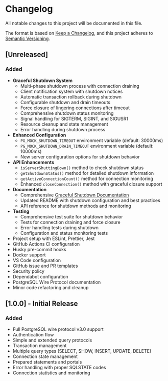# Changelog

All notable changes to this project will be documented in this file.

The format is based on [Keep a Changelog](https://keepachangelog.com/en/1.0.0/),
and this project adheres to [Semantic Versioning](https://semver.org/spec/v2.0.0.html).

## [Unreleased]

### Added

- **Graceful Shutdown System**
  - Multi-phase shutdown process with connection draining
  - Client notification system with shutdown notices
  - Automatic transaction rollback during shutdown
  - Configurable shutdown and drain timeouts
  - Force closure of lingering connections after timeout
  - Comprehensive shutdown status monitoring
  - Signal handling for SIGTERM, SIGINT, and SIGUSR1
  - Resource cleanup and state management
  - Error handling during shutdown process
- **Enhanced Configuration**
  - `PG_MOCK_SHUTDOWN_TIMEOUT` environment variable (default: 30000ms)
  - `PG_MOCK_SHUTDOWN_DRAIN_TIMEOUT` environment variable (default: 10000ms)
  - New server configuration options for shutdown behavior
- **API Enhancements**
  - `isServerShuttingDown()` method to check shutdown status
  - `getShutdownStatus()` method for detailed shutdown information
  - `getActiveConnectionCount()` method for connection monitoring
  - Enhanced `closeConnection()` method with graceful closure support
- **Documentation**
  - Comprehensive [Graceful Shutdown Documentation](SHUTDOWN.md)
  - Updated README with shutdown configuration and best practices
  - API reference for shutdown methods and monitoring
- **Testing**
  - Comprehensive test suite for shutdown behavior
  - Tests for connection draining and force closure
  - Error handling tests during shutdown
  - Configuration and status monitoring tests
- Project setup with ESLint, Prettier, Jest
- GitHub Actions CI configuration
- Husky pre-commit hooks
- Docker support
- VS Code configuration
- GitHub issue and PR templates
- Security policy
- Dependabot configuration
- PostgreSQL Wire Protocol documentation
- Minor code refactoring and cleanup

## [1.0.0] - Initial Release

### Added

- Full PostgreSQL wire protocol v3.0 support
- Authentication flow
- Simple and extended query protocols
- Transaction management
- Multiple query types (SELECT, SHOW, INSERT, UPDATE, DELETE)
- Connection state management
- Prepared statements and portals
- Error handling with proper SQLSTATE codes
- Connection statistics and monitoring
